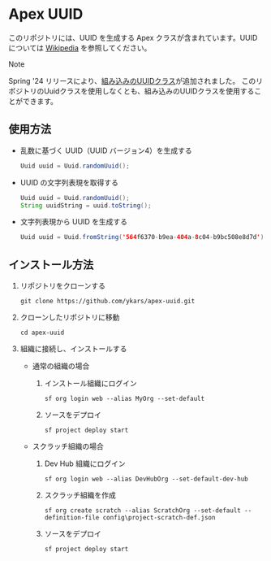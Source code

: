 # Apex UUID

このリポジトリには、UUID を生成する Apex クラスが含まれています。UUID については [Wikipedia](https://ja.wikipedia.org/wiki/UUID) を参照してください。

> [!NOTE]
> Spring '24 リリースにより、[組み込みのUUIDクラス](https://help.salesforce.com/s/articleView?id=release-notes.rn_apex_uuid.htm&language=ja&release=248&type=5)が追加されました。
> このリポジトリのUuidクラスを使用しなくとも、組み込みのUUIDクラスを使用することができます。

## 使用方法

- 乱数に基づく UUID（UUID バージョン4）を生成する

    ```java
    Uuid uuid = Uuid.randomUuid();
    ```

- UUID の文字列表現を取得する

    ```java
    Uuid uuid = Uuid.randomUuid();
    String uuidString = uuid.toString();
    ```

- 文字列表現から UUID を生成する

    ```java
    Uuid uuid = Uuid.fromString('564f6370-b9ea-404a-8c04-b9bc508e8d7d');
    ```

## インストール方法

1. リポジトリをクローンする

    ```
    git clone https://github.com/ykars/apex-uuid.git
    ```

2. クローンしたリポジトリに移動

    ```
    cd apex-uuid
    ```

3. 組織に接続し、インストールする

    - 通常の組織の場合

        1. インストール組織にログイン

            ```
            sf org login web --alias MyOrg --set-default
            ```

        2. ソースをデプロイ

            ```
            sf project deploy start
            ```

    - スクラッチ組織の場合

        1. Dev Hub 組織にログイン

            ```
            sf org login web --alias DevHubOrg --set-default-dev-hub
            ```

        2. スクラッチ組織を作成

            ```
            sf org create scratch --alias ScratchOrg --set-default --definition-file config\project-scratch-def.json
            ```

        3. ソースをデプロイ

            ```
            sf project deploy start
            ```
